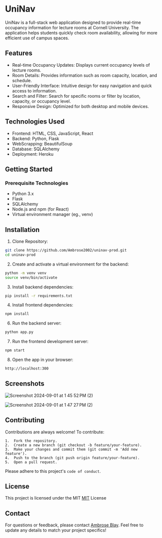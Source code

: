 
# UniNav

UniNav is a full-stack web application designed to provide real-time occupancy information for lecture rooms at Cornell University. The application helps students quickly check room availability, allowing for more efficient use of campus spaces.


## Features

- Real-time Occupancy Updates: Displays current occupancy levels of lecture rooms.
- Room Details: Provides information such as room capacity, location, and schedule.
- User-Friendly Interface: Intuitive design for easy navigation and quick access to information.
- Search and Filter: Search for specific rooms or filter by location, capacity, or occupancy level.
- Responsive Design: Optimized for both desktop and mobile devices.



## Technologies Used

- Frontend: HTML, CSS, JavaScript, React
- Backend: Python, Flask
- WebScrapping: BeautifulSoup
- Database: SQLAlchemy
- Deployment: Heroku
## Getting Started

### Prerequisite Technologies

- Python 3.x
- Flask
- SQLAlchemy
- Node.js and npm (for React)
- Virtual environment manager (eg., venv)
## Installation

1. Clone Repository:
```bash
git clone https://github.com/Ambrose2002/uninav-prod.git
cd uninav-prod
```

2. Create and activate a virtual environment for the backend:
```bash
python -m venv venv
source venv/bin/activate
```

3. Install backend dependencies:
```bash
pip install -r requirements.txt
```

4. Install frontend dependencies:
```bash
npm install
```

6. Run the backend server:
```bash
python app.py
```

7. Run the frontend development server:
```bash
npm start
```

8. Open the app in your browser:
```bash
http://localhost:300
```


    
## Screenshots
![Screenshot 2024-09-01 at 1 45 52 PM (2)](https://github.com/user-attachments/assets/fdb199b4-fe55-4b74-aa19-8f9b63a8a040)

![Screenshot 2024-09-01 at 1 47 27 PM (2)](https://github.com/user-attachments/assets/89fa3eb4-1a53-4b84-a733-0a8dc2fed5d6)


## Contributing

Contributions are always welcome! To contribute:

	1.	Fork the repository.
	2.	Create a new branch (git checkout -b feature/your-feature).
	3.	Make your changes and commit them (git commit -m 'Add new feature').
	4.	Push to the branch (git push origin feature/your-feature).
	5.	Open a pull request.

Please adhere to this project's `code of conduct`.


## License

This project is licensed under the MIT [MIT](https://choosealicense.com/licenses/mit/) License


## Contact

For questions or feedback, please contact [Ambrose Blay](mailto:ambrose2002blay@gmail.com.com).
Feel free to update any details to match your project specifics!
